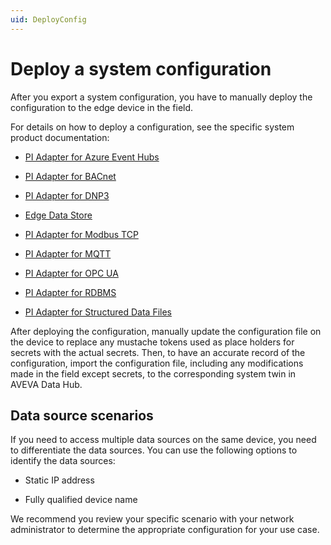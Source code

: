 ```yaml
---
uid: DeployConfig
---
```


# Deploy a system configuration

After you export a system configuration, you have to manually deploy the configuration to the edge device in the field.

For details on how to deploy a configuration, see the specific system product documentation: 

 - [PI Adapter for Azure Event Hubs](https://docs.aveva.com/bundle/pi-adapter-azure-event-hubs/page/configuration/configuration.html)
 
 - [PI Adapter for BACnet](https://docs.aveva.com/bundle/pi-adapter-bacnet/page/configuration/configuration.html) 

 - [PI Adapter for DNP3](https://docs.aveva.com/bundle/pi-adapter-dnp3/page/configuration/configuration.html)

 - [Edge Data Store](https://docs.aveva.com/bundle/edge-data-store/page/configuration/configuration.html)

 - [PI Adapter for Modbus TCP](https://docs.aveva.com/bundle/pi-adapter-modbus/page/configuration/configuration.html)
 
 - [PI Adapter for MQTT](https://docs.aveva.com/bundle/pi-adapter-mqtt/page/configuration/configuration.html)

 - [PI Adapter for OPC UA](https://docs.aveva.com/bundle/pi-adapter-opc-ua/page/configuration/configuration.html)

 - [PI Adapter for RDBMS](https://docs.aveva.com/bundle/pi-adapter-rdbms/page/configuration/configuration.html)

 - [PI Adapter for Structured Data Files](https://docs.aveva.com/bundle/pi-adapter-structured-data-files/page/configuration/configuration.html)

After deploying the configuration, manually update the configuration file on the device to replace any mustache tokens used as place holders for secrets with the actual secrets. Then, to have an accurate record of the configuration, import the configuration file, including any modifications made in the field except secrets, to the corresponding system twin in AVEVA Data Hub.

## Data source scenarios

If you need to access multiple data sources on the same device, you need to differentiate the data sources. You can use the following options to identify the data sources:

 - Static IP address

 - Fully qualified device name

We recommend you review your specific scenario with your network administrator to determine the appropriate configuration for your use case.
